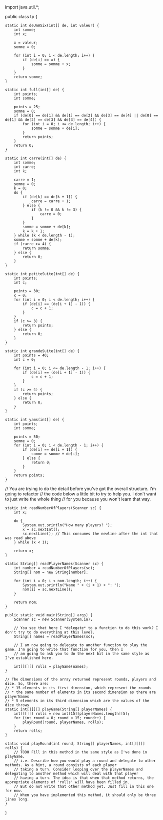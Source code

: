 import java.util.*;

public class tp {

    static int deUnASix(int[] de, int valeur) {
        int somme;
        int x;

        x = valeur;
        somme = 0;

        for (int i = 0; i < de.length; i++) {
            if (de[i] == x) {
                somme = somme + x;
            }
        }
        return somme;
    }

    static int full(int[] de) {
        int points;
        int somme;

        points = 25;
        somme = 0;
        if (de[0] == de[1] && de[1] == de[2] && de[3] == de[4] || de[0] == de[1] && de[2] == de[3] && de[3] == de[4]) {
            for (int i = 0; i <= de.length; i++) {
                somme = somme + de[i];
            }
            return points;
        }
        return 0;
    }

    static int carre(int[] de) {
        int somme;
        int carre;
        int k;

        carre = 1;
        somme = 0;
        k = 0;
        do {
            if (de[k] == de[k + 1]) {
                carre = carre + 1;
            } else {
                if (k != 0 && k != 3) {
                    carre = 0;
                }
            }
            somme = somme + de[k];
            k = k + 1;
        } while (k < de.length - 1);
        somme = somme + de[k];
        if (carre >= 4) {
            return somme;
        } else {
            return 0;
        }
    }

    static int petiteSuite(int[] de) {
        int points;
        int c;

        points = 30;
        c = 0;
        for (int i = 0; i < de.length; i++) {
            if (de[i] == (de[i + 1] - 1)) {
                c = c + 1;
            }
        }
        if (c >= 3) {
            return points;
        } else {
            return 0;
        }
    }

    static int grandeSuite(int[] de) {
        int points = 40;
        int c = 0;

        for (int i = 0; i <= de.length - 1; i++) {
            if (de[i] == (de[i + 1] - 1)) {
                c = c + 1;
            }
        }
        if (c >= 4) {
            return points;
        } else {
            return 0;
        }
    }

    static int yams(int[] de) {
        int points;
        int somme;

        points = 50;
        somme = 0;
        for (int i = 0; i < de.length - 1; i++) {
            if (de[i] == de[i + 1]) {
                somme = somme + de[i];
            } else {
                return 0;
            }
        }
        return points;
    }

// You are trying to do the detail before you've got the overall structure. I'm going to refactor
// the code below a little bit to try to help you. I don't want to just write the whole thing
// for you because you won't learn that way.

    static int readNumberOfPlayers(Scanner sc) {
        int x;

        do {
            System.out.println("How many players? ");
            x = sc.nextInt();
            sc.nextLine(); // This consumes the newline after the int that was read above
        } while (x < 1);

        return x;
    }

    static String[] readPlayerNames(Scanner sc) {
        int number = readNumberOfPlayers(sc);
        String[] nom = new String[number];

        for (int i = 0; i < nom.length; i++) {
            System.out.println("Name " + (i + 1) + ": ");
            nom[i] = sc.nextLine();
        }

        return nom;
    }

    public static void main(String[] args) {
        Scanner sc = new Scanner(System.in);

        // You see that here I *delegate* to a function to do this work? I don't try to do everything at this level.
        String[] names = readPlayerNames(sc);

        // I am now going to delegate to another function to play the game. I'm going to write that function for you, then I
        // am going to ask you to do the next bit in the same style as I've established here.

        int[][][] rolls = playGame(names);
    }

    // The dimensions of the array returned represent rounds, players and dice. So, there are:
    // * 15 elements in its first dimension, which represent the rounds
    // * the same number of elements in its second dimension as there are playerNames
    // * 5 elements in its third dimension which are the values of the dice throws
    static int[][][] playGame(String[] playerNames) {
        int[][][] rolls = new int[15][playerNames.length][5];
        for (int round = 0; round < 15; round++) {
            playRound(round, playerNames, rolls);
        }
        return rolls;
    }

    static void playRound(int round, String[] playerNames, int[][][] rolls) {
        // TODO Fill in this method in the same style as I've done in playGame.
        // i.e. Describe how you would play a round and delegate to other methods. As a hint, a round consists of each player
        // taking a turn. Consider looping over the playerNames and delegating to another method which will deal with that player
        // having a turn. The idea is that when that method returns, the appropriate elements of 'rolls' will have been filled in.
        // But do not write that other method yet. Just fill in this one for now.
        // When you have implemented this method, it should only be three lines long.
    }
}
